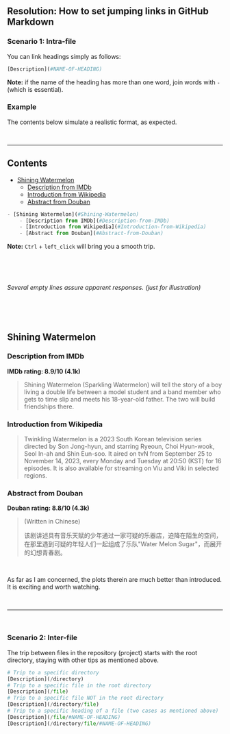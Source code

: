 ## Resolution: How to set jumping links in GitHub Markdown

### Scenario 1: Intra-file

You can link headings simply as follows:

```python
[Description](#NAME-OF-HEADING)
```

**Note:** if the name of the heading has more than one word, join words with `-` (which is essential).

### Example

The contents below simulate a realistic format, as expected.

<br>

---

## Contents

- [Shining Watermelon](#Shining-Watermelon)
  - [Description from IMDb](#Description-from-IMDb)
  - [Introduction from Wikipedia](#Introduction-from-Wikipedia)
  - [Abstract from Douban](#Abstract-from-Douban)

```python
- [Shining Watermelon](#Shining-Watermelon)
    - [Description from IMDb](#Description-from-IMDb)
    - [Introduction from Wikipedia](#Introduction-from-Wikipedia)
    - [Abstract from Douban](#Abstract-from-Douban)
```

**Note:** `Ctrl` + `left_click` will bring you a smooth trip.

<br>

<br>

<br>

*Several empty lines assure apparent responses. (just for illustration)*

<br>

<br>

<br>

## Shining Watermelon

### Description from IMDb

**IMDb rating: 8.9/10 (4.1k)**

> Shining Watermelon (Sparkling Watermelon) will tell the story of a boy living a double life between a model student and a band member who gets to time slip and meets his 18-year-old father. The two will build friendships there.

### Introduction from Wikipedia

> Twinkling Watermelon is a 2023 South Korean television series directed by Son Jong-hyun, and starring Ryeoun, Choi Hyun-wook, Seol In-ah and Shin Eun-soo. It aired on tvN from September 25 to November 14, 2023, every Monday and Tuesday at 20:50 (KST) for 16 episodes. It is also available for streaming on Viu and Viki in selected regions.

### Abstract from Douban

**Douban rating: 8.8/10 (4.3k)**

>  (Written in Chinese)
>
> 该剧讲述具有音乐天赋的少年通过一家可疑的乐器店，迫降在陌生的空间，在那里遇到可疑的年轻人们一起组成了乐队"Water Melon Sugar"，而展开的幻想青春剧。

<br>

As far as I am concerned, the plots therein are much better than introduced. It is exciting and worth watching.

<br>

---

<br>

### Scenario 2: Inter-file

The trip between files in the repository (project) starts with the root directory, staying with other tips as mentioned above.

```python
# Trip to a specific directory
[Description](/directory)
# Trip to a specific file in the root directory
[Description](/file)
# Trip to a specific file NOT in the root directory
[Description](/directory/file)
# Trip to a specific heading of a file (two cases as mentioned above)
[Description](/file/#NAME-OF-HEADING)
[Description](/directory/file/#NAME-OF-HEADING)
```


